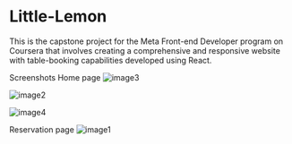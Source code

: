 # Little-Lemon
This is the capstone project for the Meta Front-end Developer program on Coursera that involves creating a comprehensive and responsive website with table-booking capabilities developed using React.

Screenshots
Home page
![image3](https://github.com/Nourkhadoor/Little-Lemon/assets/156527994/827f7a1b-feef-4eb6-9df4-9c0602b5cc86)

![image2](https://github.com/Nourkhadoor/Little-Lemon/assets/156527994/04178946-7754-4feb-a1b0-fafa72d43b59)

![image4](https://github.com/Nourkhadoor/Little-Lemon/assets/156527994/c9260f4a-b87d-4a1e-b57c-ec77d94b50c6)

Reservation page
![image1](https://github.com/Nourkhadoor/Little-Lemon/assets/156527994/344b9bf6-e6b7-4cda-8c73-c2d9419bbba3)

